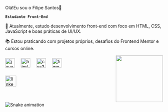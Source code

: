 Olá!Eu sou o Filipe Santos👋

**`Estudante Front-End`**

🎯 Atualmente, estudo desenvolvimento front-end com foco em HTML, CSS, JavaScript e boas práticas de UI/UX.

📚 Estou praticando com projetos próprios, desafios do Frontend Mentor e cursos online.

<img align="right" height="150" src="https://media4.giphy.com/media/v1.Y2lkPTc5MGI3NjExOHJjZWk0Y29lczU1cTRjdzljd3E4cnYwenBiam54eHA0MHdsenA5aiZlcD12MV9pbnRlcm5hbF9naWZfYnlfaWQmY3Q9Zw/ENY5vJgJPEfG3Ym14H/giphy.gif"  />

###

<div align="left">
  <img src="https://cdn.jsdelivr.net/gh/devicons/devicon/icons/javascript/javascript-original.svg" height="30" alt="javascript logo"  />
  <img width="12" />
  <img src="https://cdn.jsdelivr.net/gh/devicons/devicon/icons/html5/html5-original.svg" height="30" alt="html5 logo"  />
  <img width="12" />
  <img src="https://cdn.jsdelivr.net/gh/devicons/devicon/icons/css3/css3-original.svg" height="30" alt="css3 logo"  />
  <img width="12" />
  <img src="https://cdn.jsdelivr.net/gh/devicons/devicon/icons/figma/figma-original.svg" height="30" alt="figma logo"  />
</div>

###

<div align="left">
  <img src="https://img.shields.io/static/v1?message=LinkedIn&logo=linkedin&label=&color=0077B5&logoColor=white&labelColor=&style=for-the-badge" height="35" alt="linkedin logo"  />
</div>

###

<br clear="both">

<img src="https://raw.githubusercontent.com/Santozfl/Santozfl/output/snake.svg" alt="Snake animation" />

###



